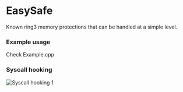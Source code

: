 # EasySafe
Known ring3 memory protections that can be handled at a simple level.

### Example usage
Check Example.cpp

### Syscall hooking
![Syscall hooking 1](https://github.com/illegal-instruction-co/EasySafe/blob/main/assets/syscall_hooking_1.png?raw=true)
